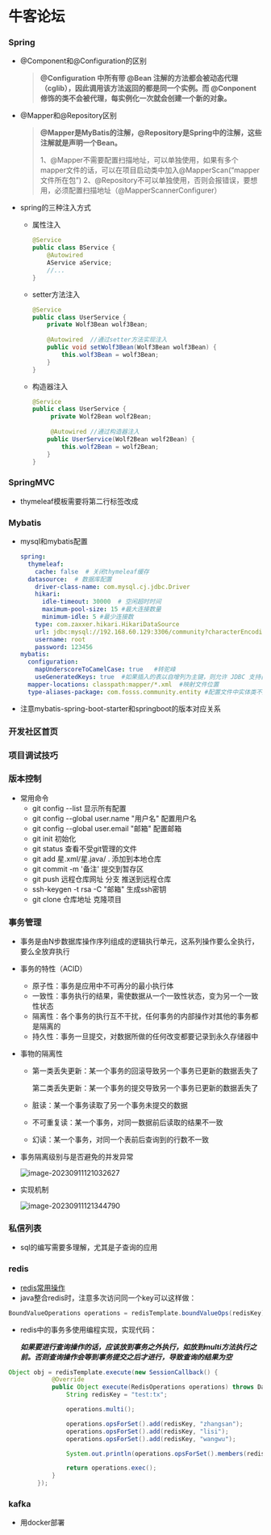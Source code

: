# 牛客论坛

### Spring

* @Component和@Configuration的区别

  >   **@Configuration 中所有带 @Bean 注解的方法都会被动态代理（cglib），因此调用该方法返回的都是同一个实例。而 @Conponent 修饰的类不会被代理，每实例化一次就会创建一个新的对象。** 

* @Mapper和@Repository区别

  >  **@Mapper是MyBatis的注解，@Repository是Spring中的注解，这些注解就是声明一个Bean。** 
  >
  >  1、@Mapper不需要配置扫描地址，可以单独使用，如果有多个mapper文件的话，可以在项目启动类中加入@MapperScan(“mapper文件所在包”)
  > 2、@Repository不可以单独使用，否则会报错误，要想用，必须配置扫描地址（@MapperScannerConfigurer）

* spring的三种注入方式

  + 属性注入

    ```java
    @Service
    public class BService {
        @Autowired
        AService aService;
        //...
    }
    ```

  + setter方法注入

    ```java
    @Service
    public class UserService {
        private Wolf3Bean wolf3Bean;
        
        @Autowired  //通过setter方法实现注入
        public void setWolf3Bean(Wolf3Bean wolf3Bean) {
            this.wolf3Bean = wolf3Bean;
        }
    }
    ```

  + 构造器注入

    ```java
    @Service
    public class UserService {
         private Wolf2Bean wolf2Bean;
        
         @Autowired //通过构造器注入
        public UserService(Wolf2Bean wolf2Bean) {
            this.wolf2Bean = wolf2Bean;
        }
    }
    ```

### SpringMVC

* thymeleaf模板需要将第二行标签改成<html lang="en" xmlns:th="http://www.thymeleaf.org">

### Mybatis

* mysql和mybatis配置

  ```yaml
  spring:
    thymeleaf:
      cache: false  # 关闭thymeleaf缓存
    datasource:  # 数据库配置
      driver-class-name: com.mysql.cj.jdbc.Driver
      hikari:
        idle-timeout: 30000  # 空闲超时时间
        maximum-pool-size: 15 #最大连接数量
        minimum-idle: 5 #最少连接数
      type: com.zaxxer.hikari.HikariDataSource
      url: jdbc:mysql://192.168.60.129:3306/community?characterEncoding=utf-8&useSSL=false&serverTimezone=Hongkong
      username: root
      password: 123456
  mybatis:
    configuration:
      mapUnderscoreToCamelCase: true   #转驼峰
      useGeneratedKeys: true  #如果插入的表以自增列为主键，则允许 JDBC 支持自动生成主键，并可将自动生成的主键返回。
    mapper-locations: classpath:mapper/*.xml  #映射文件位置
    type-aliases-package: com.fosss.community.entity #配置文件中实体类不用写包名
  
  ```

* 注意mybatis-spring-boot-starter和springboot的版本对应关系

### 开发社区首页

### 项目调试技巧

### 版本控制

* 常用命令
  + git config --list   显示所有配置
  + git config --global user.name "用户名"  配置用户名
  + git config --global user.email "邮箱"  配置邮箱
  + git init  初始化
  + git status  查看不受git管理的文件
  + git add  星.xml/星.java/ .   添加到本地仓库
  + git commit -m '备注'  提交到暂存区
  + git push 远程仓库网址 分支      推送到远程仓库
  + ssh-keygen -t rsa -C "邮箱"   生成ssh密钥
  + git clone  仓库地址  克隆项目

### 事务管理

* 事务是由N步数据库操作序列组成的逻辑执行单元，这系列操作要么全执行，要么全放弃执行

* 事务的特性（ACID）

  + 原子性：事务是应用中不可再分的最小执行体
  + 一致性：事务执行的结果，需使数据从一个一致性状态，变为另一个一致性状态
  + 隔离性：各个事务的执行互不干扰，任何事务的内部操作对其他的事务都是隔离的
  + 持久性：事务一旦提交，对数据所做的任何改变都要记录到永久存储器中

* 事物的隔离性

  + 第一类丢失更新：某一个事务的回滚导致另一个事务已更新的数据丢失了

    第二类丢失更新：某一个事务的提交导致另一个事务已更新的数据丢失了

  + 脏读：某一个事务读取了另一个事务未提交的数据

  + 不可重复读：某一个事务，对同一数据前后读取的结果不一致

  + 幻读：某一个事务，对同一个表前后查询到的行数不一致

* 事务隔离级别与是否避免的并发异常

  ![image-20230911121032627](https://cdn.jsdelivr.net/gh/fosss666/notebook/img/202309111213692.png)

* 实现机制

  ![image-20230911121344790](https://cdn.jsdelivr.net/gh/fosss666/notebook/img/202309111213833.png)

### 私信列表

* sql的编写需要多理解，尤其是子查询的应用

### redis

* [redis常用操作](https://fosss666.github.io/2023/08/07/Redis%E5%B8%B8%E7%94%A8%E6%95%B0%E6%8D%AE%E7%BB%93%E6%9E%84/index.html?_sw-precache=96f3eef89475d2b6ce0c83b4709705c0)
* java整合redis时，注意多次访问同一个key可以这样做：
```java
BoundValueOperations operations = redisTemplate.boundValueOps(redisKey);
```
* redis中的事务多使用编程实现，实现代码：

  ___如果要进行查询操作的话，应该放到事务之外执行，如放到multi方法执行之前。否则查询操作会等到事务提交之后才进行，导致查询的结果为空___
```java
Object obj = redisTemplate.execute(new SessionCallback() {
            @Override
            public Object execute(RedisOperations operations) throws DataAccessException {
                String redisKey = "test:tx";

                operations.multi();

                operations.opsForSet().add(redisKey, "zhangsan");
                operations.opsForSet().add(redisKey, "lisi");
                operations.opsForSet().add(redisKey, "wangwu");

                System.out.println(operations.opsForSet().members(redisKey));

                return operations.exec();
            }
        });
```

### kafka

* 用docker部署